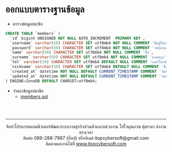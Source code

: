 # ออกแบบตารางฐานข้อมูล

- ตารางข้อมูลสมาชิก
```sql
CREATE TABLE `members` (
  `id` bigint UNSIGNED NOT NULL AUTO_INCREMENT  PRIMARY KEY ,
  `username` varchar(50) CHARACTER SET utf8mb4 NOT NULL COMMENT 'ชื่อผู้ใช้งาน',
  `password` varchar(50) CHARACTER SET utf8mb4 NOT NULL COMMENT 'รหัสผ่าน',
  `name` varchar(50) CHARACTER SET utf8mb4 NOT NULL COMMENT 'ชื่อ',
  `surname` varchar(50) CHARACTER SET utf8mb4 NOT NULL COMMENT 'นามสกุล',
  `tel` varchar(10) CHARACTER SET utf8mb4 DEFAULT NULL COMMENT 'เบอร์โทรศัพท์',
  `nickname` varchar(10) CHARACTER SET utf8mb4 DEFAULT NULL COMMENT 'ชื่อเล่น',
  `created_at` datetime NOT NULL DEFAULT CURRENT_TIMESTAMP COMMENT 'วันที่สร้าง',
  `updated_at` datetime NOT NULL DEFAULT CURRENT_TIMESTAMP COMMENT 'วันที่ปรับปรุง'
) ENGINE=InnoDB DEFAULT CHARSET=utf8mb4;
```

- จำลองข้อมูลสมาชิก
   - [members.sql](/members.sql)
<br>
<br>

---
<p align="center"> จัดทำโปรแกรมคอมพิวเตอร์พัฒนาระบบงานธุรกิจส่วนตัวและหน่วยงาน ใส่ใจคุณภาพ คุ้มราคา ส่งงานตรงเวลา<br>ติดต่อ 086-288-7987 (ท็อป) หรืออีเมล์    itopcybersoft@gmail.com<br>ติดตามผลงานได้ที่ <a href="https://itopcybersoft.com" target="_blank">www.itopcybersoft.com</a></p>
